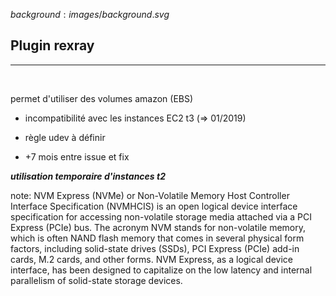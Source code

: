 $background:images/background.svg$
## Plugin rexray
---
<br/>

permet d'utiliser des volumes amazon (EBS)

* incompatibilité avec les instances EC2 t3 (=> 01/2019)

* règle udev à définir

* +7 mois entre issue et fix

***utilisation temporaire d'instances t2***

note:
NVM Express (NVMe) or Non-Volatile Memory Host Controller Interface Specification (NVMHCIS) is an open logical device interface specification for accessing non-volatile storage media attached via a PCI Express (PCIe) bus. The acronym NVM stands for non-volatile memory, which is often NAND flash memory that comes in several physical form factors, including solid-state drives (SSDs), PCI Express (PCIe) add-in cards, M.2 cards, and other forms. NVM Express, as a logical device interface, has been designed to capitalize on the low latency and internal parallelism of solid-state storage devices.
